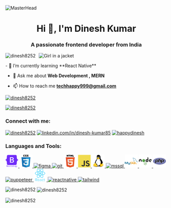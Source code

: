 ![MasterHead](https://webcoder.co.in/wp-content/uploads/2021/04/website.gif)
<h1 align="center">Hi 👋, I'm Dinesh Kumar</h1>
<h3 align="center">A passionate frontend developer from India</h3>

<img src="https://miro.medium.com/v2/resize:fit:1400/1*VMmvImch6VU5pc2VktY1uw.gif" alt="Girl in a jacket" width="400" align="right" >
<p align="left"> <img src="https://komarev.com/ghpvc/?username=dinesh8252&label=Profile%20views&color=0e75b6&style=flat" alt="dinesh8252" /> </p>
<p align="left">
- 🌱 I’m currently learning **React Native**

- 💬 Ask me about **Web Development , MERN**

- 📫 How to reach me **techhappy999@gmail.com** </p>
<p align="left"> <a href="https://github.com/ryo-ma/github-profile-trophy"><img src="https://github-profile-trophy.vercel.app/?username=dinesh8252" alt="dinesh8252" /></a> </p>



<p align="left"> <a href="https://twitter.com/dinesh8252" target="blank"><img src="https://img.shields.io/twitter/follow/dinesh8252?logo=twitter&style=for-the-badge" alt="dinesh8252" /></a> </p>

<h3 align="left">Connect with me:</h3>
<p align="left">
<a href="https://twitter.com/dinesh8252" target="blank"><img align="center" src="https://raw.githubusercontent.com/rahuldkjain/github-profile-readme-generator/master/src/images/icons/Social/twitter.svg" alt="dinesh8252" height="30" width="40" /></a>
<a href="https://linkedin.com/in/linkedin.com/in/dinesh-kumar85" target="blank"><img align="center" src="https://raw.githubusercontent.com/rahuldkjain/github-profile-readme-generator/master/src/images/icons/Social/linked-in-alt.svg" alt="linkedin.com/in/dinesh-kumar85" height="30" width="40" /></a>
<a href="https://instagram.com/happydinesh" target="blank"><img align="center" src="https://raw.githubusercontent.com/rahuldkjain/github-profile-readme-generator/master/src/images/icons/Social/instagram.svg" alt="happydinesh" height="30" width="40" /></a>
</p>

<h3 align="left">Languages and Tools:</h3>
<p align="left"> <a href="https://getbootstrap.com" target="_blank" rel="noreferrer"> <img src="https://raw.githubusercontent.com/devicons/devicon/master/icons/bootstrap/bootstrap-plain-wordmark.svg" alt="bootstrap" width="40" height="40"/> </a> <a href="https://www.w3schools.com/css/" target="_blank" rel="noreferrer"> <img src="https://raw.githubusercontent.com/devicons/devicon/master/icons/css3/css3-original-wordmark.svg" alt="css3" width="40" height="40"/> </a> <a href="https://www.figma.com/" target="_blank" rel="noreferrer"> <img src="https://www.vectorlogo.zone/logos/figma/figma-icon.svg" alt="figma" width="40" height="40"/> </a> <a href="https://git-scm.com/" target="_blank" rel="noreferrer"> <img src="https://www.vectorlogo.zone/logos/git-scm/git-scm-icon.svg" alt="git" width="40" height="40"/> </a> <a href="https://www.w3.org/html/" target="_blank" rel="noreferrer"> <img src="https://raw.githubusercontent.com/devicons/devicon/master/icons/html5/html5-original-wordmark.svg" alt="html5" width="40" height="40"/> </a> <a href="https://developer.mozilla.org/en-US/docs/Web/JavaScript" target="_blank" rel="noreferrer"> <img src="https://raw.githubusercontent.com/devicons/devicon/master/icons/javascript/javascript-original.svg" alt="javascript" width="40" height="40"/> </a> <a href="https://www.linux.org/" target="_blank" rel="noreferrer"> <img src="https://raw.githubusercontent.com/devicons/devicon/master/icons/linux/linux-original.svg" alt="linux" width="40" height="40"/> </a> <a href="https://www.microsoft.com/en-us/sql-server" target="_blank" rel="noreferrer"> <img src="https://www.svgrepo.com/show/303229/microsoft-sql-server-logo.svg" alt="mssql" width="40" height="40"/> </a> <a href="https://www.mysql.com/" target="_blank" rel="noreferrer"> <img src="https://raw.githubusercontent.com/devicons/devicon/master/icons/mysql/mysql-original-wordmark.svg" alt="mysql" width="40" height="40"/> </a> <a href="https://nodejs.org" target="_blank" rel="noreferrer"> <img src="https://raw.githubusercontent.com/devicons/devicon/master/icons/nodejs/nodejs-original-wordmark.svg" alt="nodejs" width="40" height="40"/> </a> <a href="https://www.php.net" target="_blank" rel="noreferrer"> <img src="https://raw.githubusercontent.com/devicons/devicon/master/icons/php/php-original.svg" alt="php" width="40" height="40"/> </a> <a href="https://github.com/puppeteer/puppeteer" target="_blank" rel="noreferrer"> <img src="https://www.vectorlogo.zone/logos/pptrdev/pptrdev-official.svg" alt="puppeteer" width="40" height="40"/> </a> <a href="https://reactjs.org/" target="_blank" rel="noreferrer"> <img src="https://raw.githubusercontent.com/devicons/devicon/master/icons/react/react-original-wordmark.svg" alt="react" width="40" height="40"/> </a> <a href="https://reactnative.dev/" target="_blank" rel="noreferrer"> <img src="https://reactnative.dev/img/header_logo.svg" alt="reactnative" width="40" height="40"/> </a> <a href="https://tailwindcss.com/" target="_blank" rel="noreferrer"> <img src="https://www.vectorlogo.zone/logos/tailwindcss/tailwindcss-icon.svg" alt="tailwind" width="40" height="40"/> </a> </p>

<p><img align="left" src="https://github-readme-stats.vercel.app/api/top-langs?username=dinesh8252&show_icons=true&locale=en&layout=compact" alt="dinesh8252" /></p>

<p>&nbsp;<img align="center" src="https://github-readme-stats.vercel.app/api?username=dinesh8252&show_icons=true&locale=en" alt="dinesh8252" /></p>

<p><img align="center" src="https://github-readme-streak-stats.herokuapp.com/?user=dinesh8252&" alt="dinesh8252" /></p>
